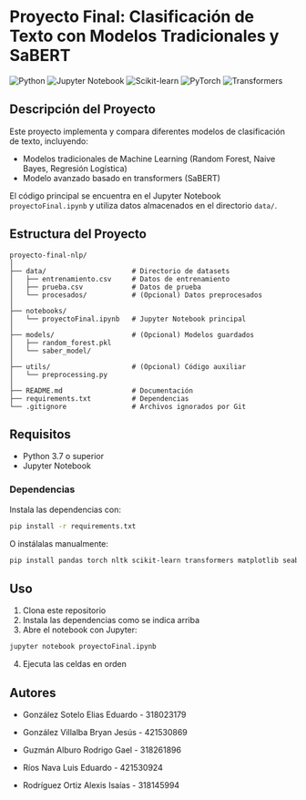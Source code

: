 
# Proyecto Final: Clasificación de Texto con Modelos Tradicionales y SaBERT

![Python](https://img.shields.io/badge/Python-3.7%2B-blue)
![Jupyter Notebook](https://img.shields.io/badge/Jupyter-Notebook-orange)
![Scikit-learn](https://img.shields.io/badge/Scikit--learn-1.0+-green)
![PyTorch](https://img.shields.io/badge/PyTorch-2.0+-red)
![Transformers](https://img.shields.io/badge/Transformers-4.0+-yellow)

## Descripción del Proyecto

Este proyecto implementa y compara diferentes modelos de clasificación de texto, incluyendo:

- Modelos tradicionales de Machine Learning (Random Forest, Naive Bayes, Regresión Logística)
- Modelo avanzado basado en transformers (SaBERT)

El código principal se encuentra en el Jupyter Notebook `proyectoFinal.ipynb` y utiliza datos almacenados en el directorio `data/`.

## Estructura del Proyecto

```
proyecto-final-nlp/
│
├── data/                     # Directorio de datasets
│   ├── entrenamiento.csv     # Datos de entrenamiento
│   ├── prueba.csv            # Datos de prueba
│   └── procesados/           # (Opcional) Datos preprocesados
│
├── notebooks/
│   └── proyectoFinal.ipynb   # Jupyter Notebook principal
│
├── models/                   # (Opcional) Modelos guardados
│   ├── random_forest.pkl
│   └── saber_model/
│
├── utils/                    # (Opcional) Código auxiliar
│   └── preprocessing.py
│
├── README.md                 # Documentación
├── requirements.txt          # Dependencias
└── .gitignore                # Archivos ignorados por Git
```

## Requisitos

- Python 3.7 o superior
- Jupyter Notebook

### Dependencias

Instala las dependencias con:

```bash
pip install -r requirements.txt
```

O instálalas manualmente:

```bash
pip install pandas torch nltk scikit-learn transformers matplotlib seaborn tqdm ipykernel
```

## Uso

1. Clona este repositorio
2. Instala las dependencias como se indica arriba
3. Abre el notebook con Jupyter:

```bash
jupyter notebook proyectoFinal.ipynb
```

4. Ejecuta las celdas en orden

## Autores

* González Sotelo Elias Eduardo - 318023179
* González Villalba Bryan Jesús - 421530869

* Guzmán Alburo Rodrigo Gael - 318261896
* Ríos Nava Luis Eduardo - 421530924

* Rodríguez Ortiz Alexis Isaías - 318145994
